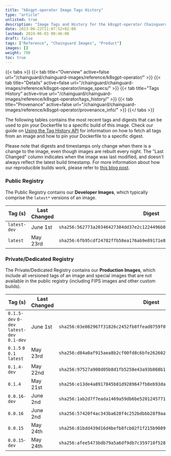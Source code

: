 ```yaml
---
title: "k8sgpt-operator Image Tags History"
type: "article"
unlisted: true
description: "Image Tags and History for the k8sgpt-operator Chainguard Image"
date: 2023-06-22T11:07:52+02:00
lastmod: 2024-06-03 00:46:08
draft: false
tags: ["Reference", "Chainguard Images", "Product"]
images: []
weight: 700
toc: true
---
```


{{< tabs >}}
{{< tab title="Overview" active=false url="/chainguard/chainguard-images/reference/k8sgpt-operator/" >}}
{{< tab title="Details" active=false url="/chainguard/chainguard-images/reference/k8sgpt-operator/image_specs/" >}}
{{< tab title="Tags History" active=true url="/chainguard/chainguard-images/reference/k8sgpt-operator/tags_history/" >}}
{{< tab title="Provenance" active=false url="/chainguard/chainguard-images/reference/k8sgpt-operator/provenance_info/" >}}
{{</ tabs >}}

The following tables contains the most recent tags and digests that can be used to pin your Dockerfile to a specific build of this image. Check our guide on [Using the Tag History API](/chainguard/chainguard-images/using-the-tag-history-api/) for information on how to fetch all tags from an image and how to pin your Dockerfile to a specific digest.

Please note that digests and timestamps only change when there is a change to the image, even though images are rebuilt every night. The "Last Changed" column indicates when the image was last modified, and doesn't always reflect the latest build timestamp. For more information about how our reproducible builds work, please refer to [this blog post](https://www.chainguard.dev/unchained/reproducing-chainguards-reproducible-image-builds).

### Public Registry
The Public Registry contains our **Developer Images**, which typically comprise the `latest*` versions of an image.

| Tag (s)       | Last Changed | Digest                                                                    |
|---------------|--------------|---------------------------------------------------------------------------|
|  `latest-dev` | June 1st     | `sha256:562773a20346427384dd37e2c1224496b0fda34e28f9c69b838b7642fd851225` |
|  `latest`     | May 23rd     | `sha256:6fb95cdf24782ffb58ea176ab9e89171e8d2038757f5d257f68c425d9a102e68` |


### Private/Dedicated Registry
The Private/Dedicated Registry contains our **Production Images**, which include all versioned tags of an image and special images that are not available in the public registry (including FIPS images and other custom builds).

| Tag (s)                                     | Last Changed | Digest                                                                    |
|---------------------------------------------|--------------|---------------------------------------------------------------------------|
|  `0.1.5-dev` `0-dev` `latest-dev` `0.1-dev` | June 1st     | `sha256:03e082967f31826c2452fb8ffead0759f072517a27e84f2efcf855a592d53845` |
|  `0.1.5` `0` `0.1` `latest`                 | May 23rd     | `sha256:d84a0af915aea8b2cf00fd8c6bfe262602e871b047910fb48bc88a201db50b01` |
|  `0.1.4-dev`                                | May 22nd     | `sha256:97527a908d05b8d1fb5258e43a93b868b12d8451cd7c67cfa997ccda91924018` |
|  `0.1.4`                                    | May 21st     | `sha256:e13de4a8917845b81d9289647fb8eb93daad8e0f667f214631ad02baa7f38a7e` |
|  `0.0.16-dev`                               | June 2nd     | `sha256:1ab2d7f7eada1469a59db6be52012457713fab6cf0dd12313e8bb363e76490dc` |
|  `0.0.16`                                   | June 2nd     | `sha256:57420f4ac343ba628f4c252bdbbb28f9aa401edd70b93ae41a077cd9a03e8438` |
|  `0.0.15`                                   | May 24th     | `sha256:81bdd439d16d4befb8fcb02f1f215b9089321e380ef1e9b4855872e614c14b52` |
|  `0.0.15-dev`                               | May 24th     | `sha256:afee5473bdb79a5a6df9db7c359710f5286322e2f31144950024887c4ef49c91` |

